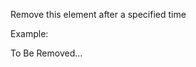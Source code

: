 Remove this element after a specified time

Example:
<div hx-ext="remove-me">
    <!-- Removes this div after 1 second -->
    <div remove-me="1s">To Be Removed...</div>
</div>
